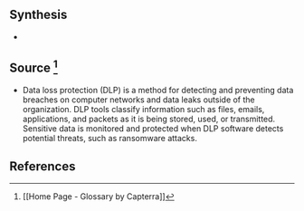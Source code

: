 ## Synthesis
- 
## Source [^1]
- Data loss protection (DLP) is a method for detecting and preventing data breaches on computer networks and data leaks outside of the organization. DLP tools classify information such as files, emails, applications, and packets as it is being stored, used, or transmitted. Sensitive data is monitored and protected when DLP software detects potential threats, such as ransomware attacks.
## References

[^1]: [[Home Page - Glossary by Capterra]]